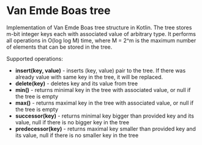 Van Emde Boas tree
==================

Implementation of Van Emde Boas tree structure in Kotlin. The tree stores m-bit integer keys each with associated value of arbitrary type. It performs all operations in O(log log M) time, where M = 2^m is the maximum number of elements that can be stored in the tree. 

Supported operations:
  - **insert(key, value)** - inserts (key, value) pair to the tree. If there was already value with same key in the tree, it will be replaced.
  - **delete(key)** - deletes key and its value from tree
  - **min()** - returns minimal key in the tree with associated value, or null if the tree is empty
  - **max()** - returns maximal key in the tree with associated value, or null if the tree is empty 
  - **successor(key)** - returns minimal key bigger than provided key and its value, null if there is no bigger key in the tree
  - **predecessor(key)** - returns maximal key smaller than provided key and its value, null if there is no smaller key in the tree
